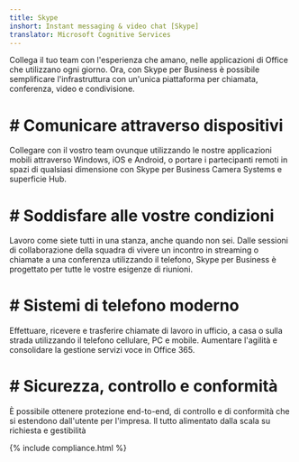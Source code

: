 ```yaml
---
title: Skype
inshort: Instant messaging & video chat [Skype]
translator: Microsoft Cognitive Services
---
```


Collega il tuo team con l'esperienza che amano, nelle applicazioni di Office che utilizzano ogni giorno. Ora, con Skype per Business è possibile semplificare l'infrastruttura con un'unica piattaforma per chiamata, conferenza, video e condivisione. 

# # Comunicare attraverso dispositivi
Collegare con il vostro team ovunque utilizzando le nostre applicazioni mobili attraverso Windows, iOS e Android, o portare i partecipanti remoti in spazi di qualsiasi dimensione con Skype per Business Camera Systems e superficie Hub.

# # Soddisfare alle vostre condizioni
Lavoro come siete tutti in una stanza, anche quando non sei. Dalle sessioni di collaborazione della squadra di vivere un incontro in streaming o chiamate a una conferenza utilizzando il telefono, Skype per Business è progettato per tutte le vostre esigenze di riunioni. 

# # Sistemi di telefono moderno
Effettuare, ricevere e trasferire chiamate di lavoro in ufficio, a casa o sulla strada utilizzando il telefono cellulare, PC e mobile. Aumentare l'agilità e consolidare la gestione servizi voce in Office 365. 

# # Sicurezza, controllo e conformità
È possibile ottenere protezione end-to-end, di controllo e di conformità che si estendono dall'utente per l'impresa. Il tutto alimentato dalla scala su richiesta e gestibilità 

{% include compliance.html %}

